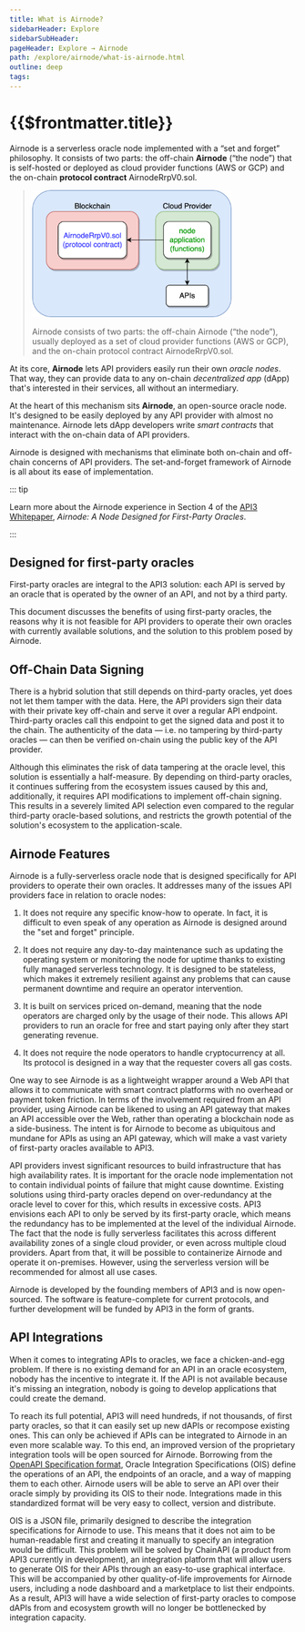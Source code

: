 ```yaml
---
title: What is Airnode?
sidebarHeader: Explore
sidebarSubHeader:
pageHeader: Explore → Airnode
path: /explore/airnode/what-is-airnode.html
outline: deep
tags:
---
```


<PageHeader/>

<SearchHighlight/>

# {{$frontmatter.title}}

Airnode is a serverless oracle node implemented with a “set and forget”
philosophy. It consists of two parts: the off-chain **Airnode** (“the node”)
that is self-hosted or deployed as cloud provider functions (AWS or GCP) and the
on-chain **protocol contract** AirnodeRrpV0.sol.

> <img src="../assets/images/summary-airnode-2-parts.png" width="350px">
>
> Airnode consists of two parts: the off-chain Airnode (“the node”), usually
> deployed as a set of cloud provider functions (AWS or GCP), and the on-chain
> protocol contract AirnodeRrpV0.sol.

At its core, **Airnode** lets API providers easily run their own _oracle nodes_.
That way, they can provide data to any on-chain _decentralized app_ \(dApp\)
that's interested in their services, all without an intermediary.

At the heart of this mechanism sits **Airnode**, an open-source oracle node.
It's designed to be easily deployed by any API provider with almost no
maintenance. Airnode lets dApp developers write _smart contracts_ that interact
with the on-chain data of API providers.

Airnode is designed with mechanisms that eliminate both on-chain and off-chain
concerns of API providers. The set-and-forget framework of Airnode is all about
its ease of implementation.

::: tip

Learn more about the Airnode experience in Section 4 of the
<a href="/api3-whitepaper-v1.0.3.pdf#page=14" target="_blank">API3
Whitepaper</a><ExternalLinkImage/>, _Airnode: A Node Designed for First-Party
Oracles_.

:::

## Designed for first-party oracles

First-party oracles are integral to the API3 solution: each API is served by an
oracle that is operated by the owner of an API, and not by a third party.

This document discusses the benefits of using first-party oracles, the reasons
why it is not feasible for API providers to operate their own oracles with
currently available solutions, and the solution to this problem posed by
Airnode.

## Off-Chain Data Signing

There is a hybrid solution that still depends on third-party oracles, yet does
not let them tamper with the data. Here, the API providers sign their data with
their private key off-chain and serve it over a regular API endpoint.
Third-party oracles call this endpoint to get the signed data and post it to the
chain. The authenticity of the data — i.e. no tampering by third-party oracles —
can then be verified on-chain using the public key of the API provider.

Although this eliminates the risk of data tampering at the oracle level, this
solution is essentially a half-measure. By depending on third-party oracles, it
continues suffering from the ecosystem issues caused by this and, additionally,
it requires API modifications to implement off-chain signing. This results in a
severely limited API selection even compared to the regular third-party
oracle-based solutions, and restricts the growth potential of the solution's
ecosystem to the application-scale.

## Airnode Features

Airnode is a fully-serverless oracle node that is designed specifically for API
providers to operate their own oracles. It addresses many of the issues API
providers face in relation to oracle nodes:

1. It does not require any specific know-how to operate. In fact, it is
   difficult to even speak of any operation as Airnode is designed around the
   "set and forget" principle.

2. It does not require any day-to-day maintenance such as updating the operating
   system or monitoring the node for uptime thanks to existing fully managed
   serverless technology. It is designed to be stateless, which makes it
   extremely resilient against any problems that can cause permanent downtime
   and require an operator intervention.

3. It is built on services priced on-demand, meaning that the node operators are
   charged only by the usage of their node. This allows API providers to run an
   oracle for free and start paying only after they start generating revenue.

4. It does not require the node operators to handle cryptocurrency at all. Its
   protocol is designed in a way that the requester covers all gas costs.

One way to see Airnode is as a lightweight wrapper around a Web API that allows
it to communicate with smart contract platforms with no overhead or payment
token friction. In terms of the involvement required from an API provider, using
Airnode can be likened to using an API gateway that makes an API accessible over
the Web, rather than operating a blockchain node as a side-business. The intent
is for Airnode to become as ubiquitous and mundane for APIs as using an API
gateway, which will make a vast variety of first-party oracles available to
API3.

API providers invest significant resources to build infrastructure that has high
availability rates. It is important for the oracle node implementation not to
contain individual points of failure that might cause downtime. Existing
solutions using third-party oracles depend on over-redundancy at the oracle
level to cover for this, which results in excessive costs. API3 envisions each
API to only be served by its first-party oracle, which means the redundancy has
to be implemented at the level of the individual Airnode. The fact that the node
is fully serverless facilitates this across different availability zones of a
single cloud provider, or even across multiple cloud providers. Apart from that,
it will be possible to containerize Airnode and operate it on-premises. However,
using the serverless version will be recommended for almost all use cases.

Airnode is developed by the founding members of API3 and is now open-sourced.
The software is feature-complete for current protocols, and further development
will be funded by API3 in the form of grants.

## API Integrations

When it comes to integrating APIs to oracles, we face a chicken-and-egg problem.
If there is no existing demand for an API in an oracle ecosystem, nobody has the
incentive to integrate it. If the API is not available because it's missing an
integration, nobody is going to develop applications that could create the
demand.

To reach its full potential, API3 will need hundreds, if not thousands, of first
party oracles, so that it can easily set up new dAPIs or recompose existing
ones. This can only be achieved if APIs can be integrated to Airnode in an even
more scalable way. To this end, an improved version of the proprietary
integration tools will be open sourced for Airnode. Borrowing from the
[OpenAPI Specification format](https://github.com/OAI/OpenAPI-Specification/blob/master/versions/3.0.3.md)<ExternalLinkImage/>,
Oracle Integration Specifications (OIS) define the operations of an API, the
endpoints of an oracle, and a way of mapping them to each other. Airnode users
will be able to serve an API over their oracle simply by providing its OIS to
their node. Integrations made in this standardized format will be very easy to
collect, version and distribute.

OIS is a JSON file, primarily designed to describe the integration
specifications for Airnode to use. This means that it does not aim to be
human-readable first and creating it manually to specify an integration would be
difficult. This problem will be solved by ChainAPI (a product from API3
currently in development), an integration platform that will allow users to
generate OIS for their APIs through an easy-to-use graphical interface. This
will be accompanied by other quality-of-life improvements for Airnode users,
including a node dashboard and a marketplace to list their endpoints. As a
result, API3 will have a wide selection of first-party oracles to compose dAPIs
from and ecosystem growth will no longer be bottlenecked by integration
capacity.
